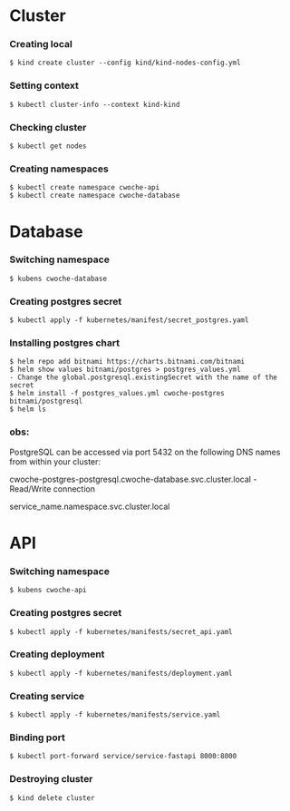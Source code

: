 # Cluster
### Creating local
```shell
$ kind create cluster --config kind/kind-nodes-config.yml
```

### Setting context
```shell
$ kubectl cluster-info --context kind-kind
```

### Checking cluster
```shell
$ kubectl get nodes
```

### Creating namespaces
```shell
$ kubectl create namespace cwoche-api
$ kubectl create namespace cwoche-database
```


# Database
### Switching namespace
```shell
$ kubens cwoche-database
```

### Creating postgres secret
```shell
$ kubectl apply -f kubernetes/manifest/secret_postgres.yaml
```


### Installing postgres chart
```shell
$ helm repo add bitnami https://charts.bitnami.com/bitnami
$ helm show values bitnami/postgres > postgres_values.yml
- Change the global.postgresql.existingSecret with the name of the secret
$ helm install -f postgres_values.yml cwoche-postgres bitnami/postgresql
$ helm ls
```
### obs: 
PostgreSQL can be accessed via port 5432 on the following DNS names from within your cluster:

cwoche-postgres-postgresql.cwoche-database.svc.cluster.local - Read/Write connection

service_name.namespace.svc.cluster.local 


# API
### Switching namespace
```shell
$ kubens cwoche-api
```

### Creating postgres secret
```shell
$ kubectl apply -f kubernetes/manifests/secret_api.yaml
```

### Creating deployment
```shell
$ kubectl apply -f kubernetes/manifests/deployment.yaml
```

### Creating service
```shell
$ kubectl apply -f kubernetes/manifests/service.yaml
```

### Binding port
```shell
$ kubectl port-forward service/service-fastapi 8000:8000
```

### Destroying cluster
```shell
$ kind delete cluster
```
